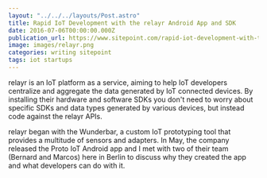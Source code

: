 ```yaml
---
layout: "../../../layouts/Post.astro"
title: Rapid IoT Development with the relayr Android App and SDK
date: 2016-07-06T00:00:00.000Z
publication_url: https://www.sitepoint.com/rapid-iot-development-with-the-relayr-android-app-and-sdk/
image: images/relayr.png
categories: writing sitepoint
tags: iot startups
---
```


relayr is an IoT platform as a service, aiming to help IoT developers centralize and aggregate the data generated by IoT connected devices. By installing their hardware and software SDKs you don't need to worry about specific SDKs and data types generated by various devices, but instead code against the relayr APIs.

relayr began with the Wunderbar, a custom IoT prototyping tool that provides a multitude of sensors and adapters. In May, the company released the Proto IoT Android app and I met with two of their team (Bernard and Marcos) here in Berlin to discuss why they created the app and what developers can do with it.
